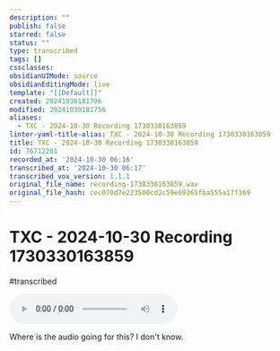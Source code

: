 ```yaml
---
description: ""
publish: false
starred: false
status: ""
type: transcribed
tags: []
cssclasses: 
obsidianUIMode: source
obsidianEditingMode: live
template: "[[Default]]"
created: 20241030181706
modified: 20241030181756
aliases:
  - TXC - 2024-10-30 Recording 1730330163859
linter-yaml-title-alias: TXC - 2024-10-30 Recording 1730330163859
title: TXC - 2024-10-30 Recording 1730330163859
id: 76712201
recorded_at: '2024-10-30 06:16'
transcribed_at: '2024-10-30 06:17'
transcribed_vox_version: 1.1.1
original_file_name: recording-1730330163859.wav
original_file_hash: cec070d7e223500cd2c59e69365fba555a17f369
---
```


# TXC - 2024-10-30 Recording 1730330163859

#transcribed

![](./audio/20241030-06:16-recording-1730330163859.mp3)

Where is the audio going for this? I don't know.
